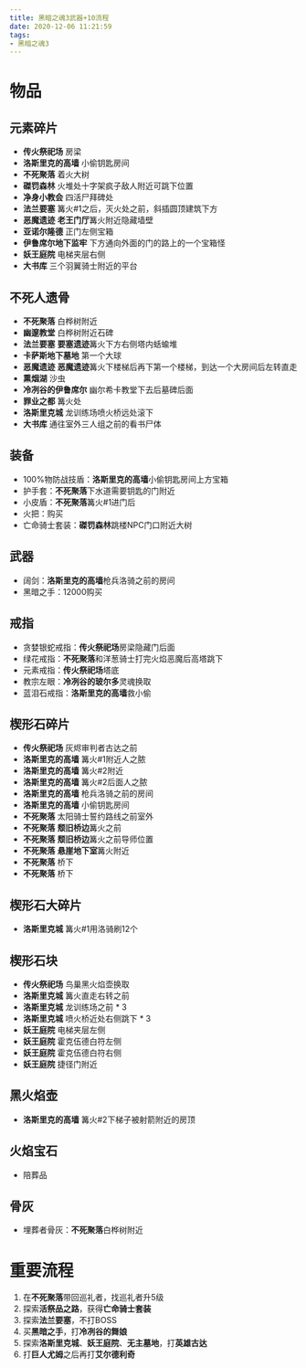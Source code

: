 ```yaml
---
title: 黑暗之魂3武器+10流程
date: 2020-12-06 11:21:59
tags:
- 黑暗之魂3
---
```


# 物品

## 元素碎片

* **传火祭祀场** 房梁
* **洛斯里克的高墙** 小偷钥匙房间
* **不死聚落** 着火大树
* **磔罚森林** 火堆处十字架疯子敌人附近可跳下位置
* **净身小教会** 四活尸拜碑处
* **法兰要塞** 篝火#1之后，灭火处之前，斜插圆顶建筑下方
* **恶魔遗迹** **老王门厅**篝火附近隐藏墙壁
* **亚诺尔隆德** 正门左侧宝箱
* **伊鲁席尔地下监牢** 下方通向外面的门的路上的一个宝箱怪
* **妖王庭院** 电梯夹层右侧
* **大书库** 三个羽翼骑士附近的平台

## 不死人遗骨

* **不死聚落** 白桦树附近
* **幽邃教堂** 白桦树附近石碑
* **法兰要塞** **要塞遗迹**篝火下方右侧塔内蛞蝓堆
* **卡萨斯地下墓地** 第一个大球
* **恶魔遗迹** **恶魔遗迹**篝火下楼梯后再下第一个楼梯，到达一个大房间后左转直走
* **熏烟湖** 沙虫
* **冷冽谷的伊鲁席尔** 幽尔希卡教堂下去后墓碑后面
* **罪业之都** 篝火处
* **洛斯里克城** 龙训练场喷火桥远处滚下
* **大书库** 通往室外三人组之前的看书尸体

## 装备

* 100%物防战技盾：**洛斯里克的高墙**小偷钥匙房间上方宝箱
* 护手套：**不死聚落**下水道需要钥匙的门附近
* 小皮盾：**不死聚落**篝火#1进门后
* 火把：购买
* 亡命骑士套装：**磔罚森林**跳楼NPC门口附近大树

## 武器

* 阔剑：**洛斯里克的高墙**枪兵洛骑之前的房间
* 黑暗之手：12000购买

## 戒指

* 贪婪银蛇戒指：**传火祭祀场**房梁隐藏门后面
* 绿花戒指：**不死聚落**和洋葱骑士打完火焰恶魔后高塔跳下
* 元素戒指：**传火祭祀场**塔底
* 教宗左眼：**冷冽谷的玻尔多**灵魂换取
* 蓝泪石戒指：**洛斯里克的高墙**救小偷

## 楔形石碎片

* **传火祭祀场** 灰烬审判者古达之前
* **洛斯里克的高墙** 篝火#1附近人之脓
* **洛斯里克的高墙** 篝火#2附近
* **洛斯里克的高墙** 篝火#2后面人之脓
* **洛斯里克的高墙** 枪兵洛骑之前的房间
* **洛斯里克的高墙** 小偷钥匙房间
* **不死聚落** 太阳骑士誓约路线之前室外
* **不死聚落** **颓旧桥边**篝火之前
* **不死聚落** **颓旧桥边**篝火之前导师位置
* **不死聚落** **悬崖地下室**篝火附近
* **不死聚落** 桥下
* **不死聚落** 桥下

## 楔形石大碎片

* **洛斯里克城** 篝火#1用洛骑刷12个

## 楔形石块

* **传火祭祀场** 鸟巢黑火焰壶换取
* **洛斯里克城** 篝火直走右转之前
* **洛斯里克城** 龙训练场之前 * 3
* **洛斯里克城** 喷火桥近处右侧跳下 * 3
* **妖王庭院** 电梯夹层左侧
* **妖王庭院** 霍克伍德白符左侧
* **妖王庭院** 霍克伍德白符右侧
* **妖王庭院** 捷径门附近

## 黑火焰壶

* **洛斯里克的高墙** 篝火#2下梯子被射箭附近的房顶

## 火焰宝石

* 陪葬品

## 骨灰

* 埋葬者骨灰：**不死聚落**白桦树附近

# 重要流程

1. 在**不死聚落**带回巡礼者，找巡礼者升5级
2. 探索**活祭品之路**，获得**亡命骑士套装**
3. 探索**法兰要塞**，不打BOSS
4. 买**黑暗之手**，打**冷冽谷的舞娘**
5. 探索**洛斯里克城**、**妖王庭院**、**无主墓地**，打**英雄古达**
6. 打**巨人尤姆**之后再打**艾尔德利奇**
